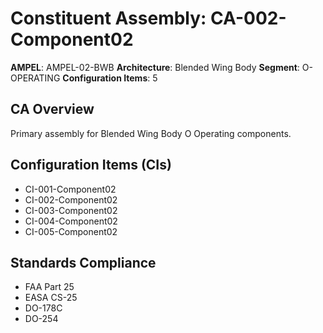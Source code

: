 # Constituent Assembly: CA-002-Component02

**AMPEL**: AMPEL-02-BWB
**Architecture**: Blended Wing Body
**Segment**: O-OPERATING
**Configuration Items**: 5

## CA Overview
Primary assembly for Blended Wing Body O Operating components.

## Configuration Items (CIs)
- CI-001-Component02
- CI-002-Component02
- CI-003-Component02
- CI-004-Component02
- CI-005-Component02

## Standards Compliance
- FAA Part 25
- EASA CS-25
- DO-178C
- DO-254
